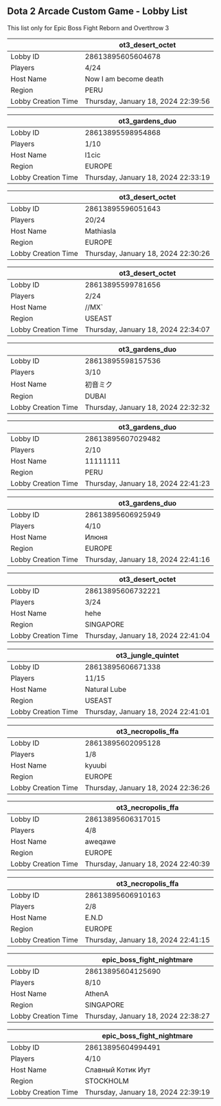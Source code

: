 ## Dota 2 Arcade Custom Game - Lobby List

This list only for Epic Boss Fight Reborn and Overthrow 3

|  | ot3_desert_octet |
| ------ | ------ |
| Lobby ID | 28613895605604678 |
| Players | 4/24 |
| Host Name | Now I am become death |
| Region | PERU |
| Lobby Creation Time | Thursday, January 18, 2024 22:39:56 |


|  | ot3_gardens_duo |
| ------ | ------ |
| Lobby ID | 28613895598954868 |
| Players | 1/10 |
| Host Name | l1cic |
| Region | EUROPE |
| Lobby Creation Time | Thursday, January 18, 2024 22:33:19 |


|  | ot3_desert_octet |
| ------ | ------ |
| Lobby ID | 28613895596051643 |
| Players | 20/24 |
| Host Name | Mathiasla |
| Region | EUROPE |
| Lobby Creation Time | Thursday, January 18, 2024 22:30:26 |


|  | ot3_desert_octet |
| ------ | ------ |
| Lobby ID | 28613895599781656 |
| Players | 2/24 |
| Host Name | //MX` |
| Region | USEAST |
| Lobby Creation Time | Thursday, January 18, 2024 22:34:07 |


|  | ot3_gardens_duo |
| ------ | ------ |
| Lobby ID | 28613895598157536 |
| Players | 3/10 |
| Host Name | 初音ミク |
| Region | DUBAI |
| Lobby Creation Time | Thursday, January 18, 2024 22:32:32 |


|  | ot3_gardens_duo |
| ------ | ------ |
| Lobby ID | 28613895607029482 |
| Players | 2/10 |
| Host Name | 11111111 |
| Region | PERU |
| Lobby Creation Time | Thursday, January 18, 2024 22:41:23 |


|  | ot3_gardens_duo |
| ------ | ------ |
| Lobby ID | 28613895606925949 |
| Players | 4/10 |
| Host Name | Илюня |
| Region | EUROPE |
| Lobby Creation Time | Thursday, January 18, 2024 22:41:16 |


|  | ot3_desert_octet |
| ------ | ------ |
| Lobby ID | 28613895606732221 |
| Players | 3/24 |
| Host Name | hehe |
| Region | SINGAPORE |
| Lobby Creation Time | Thursday, January 18, 2024 22:41:04 |


|  | ot3_jungle_quintet |
| ------ | ------ |
| Lobby ID | 28613895606671338 |
| Players | 11/15 |
| Host Name | Natural Lube |
| Region | USEAST |
| Lobby Creation Time | Thursday, January 18, 2024 22:41:01 |


|  | ot3_necropolis_ffa |
| ------ | ------ |
| Lobby ID | 28613895602095128 |
| Players | 1/8 |
| Host Name | kyuubi |
| Region | EUROPE |
| Lobby Creation Time | Thursday, January 18, 2024 22:36:26 |


|  | ot3_necropolis_ffa |
| ------ | ------ |
| Lobby ID | 28613895606317015 |
| Players | 4/8 |
| Host Name | aweqawe |
| Region | EUROPE |
| Lobby Creation Time | Thursday, January 18, 2024 22:40:39 |


|  | ot3_necropolis_ffa |
| ------ | ------ |
| Lobby ID | 28613895606910163 |
| Players | 2/8 |
| Host Name | E.N.D |
| Region | EUROPE |
| Lobby Creation Time | Thursday, January 18, 2024 22:41:15 |


|  | epic_boss_fight_nightmare |
| ------ | ------ |
| Lobby ID | 28613895604125690 |
| Players | 8/10 |
| Host Name | AthenA |
| Region | SINGAPORE |
| Lobby Creation Time | Thursday, January 18, 2024 22:38:27 |


|  | epic_boss_fight_nightmare |
| ------ | ------ |
| Lobby ID | 28613895604994491 |
| Players | 4/10 |
| Host Name | Славный Котик Иут |
| Region | STOCKHOLM |
| Lobby Creation Time | Thursday, January 18, 2024 22:39:19 |


